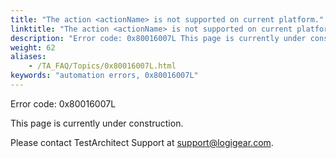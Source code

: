 ```yaml
--- 
title: "The action <actionName> is not supported on current platform."
linktitle: "The action <actionName> is not supported on current platform."
description: "Error code: 0x80016007L This page is currently under construction. Please contact TestArchitect Support at support@logigear.com ."
weight: 62
aliases: 
    - /TA_FAQ/Topics/0x80016007L.html
keywords: "automation errors, 0x80016007L"
---
```


Error code: 0x80016007L

This page is currently under construction.

Please contact TestArchitect Support at [support@logigear.com](mailto:support@logigear.com).




